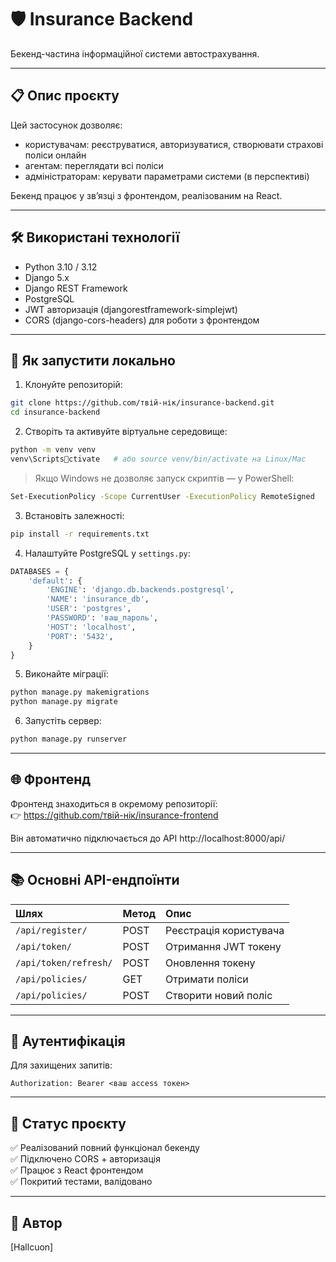 # 🛡️ Insurance Backend

Бекенд-частина інформаційної системи автострахування.

---

## 📋 Опис проєкту

Цей застосунок дозволяє:
- користувачам: реєструватися, авторизуватися, створювати страхові поліси онлайн
- агентам: переглядати всі поліси
- адміністраторам: керувати параметрами системи (в перспективі)

Бекенд працює у зв’язці з фронтендом, реалізованим на React.

---

## 🛠 Використані технології

- Python 3.10 / 3.12
- Django 5.x
- Django REST Framework
- PostgreSQL
- JWT авторизація (djangorestframework-simplejwt)
- CORS (django-cors-headers) для роботи з фронтендом

---

## 🚀 Як запустити локально

1. Клонуйте репозиторій:

```bash
git clone https://github.com/твій-нік/insurance-backend.git
cd insurance-backend
```

2. Створіть та активуйте віртуальне середовище:

```bash
python -m venv venv
venv\Scriptsctivate   # або source venv/bin/activate на Linux/Mac
```

> Якщо Windows не дозволяє запуск скриптів — у PowerShell:

```bash
Set-ExecutionPolicy -Scope CurrentUser -ExecutionPolicy RemoteSigned
```

3. Встановіть залежності:

```bash
pip install -r requirements.txt
```

4. Налаштуйте PostgreSQL у `settings.py`:

```python
DATABASES = {
    'default': {
        'ENGINE': 'django.db.backends.postgresql',
        'NAME': 'insurance_db',
        'USER': 'postgres',
        'PASSWORD': 'ваш_пароль',
        'HOST': 'localhost',
        'PORT': '5432',
    }
}
```

5. Виконайте міграції:

```bash
python manage.py makemigrations
python manage.py migrate
```

6. Запустіть сервер:

```bash
python manage.py runserver
```

---

## 🌐 Фронтенд

Фронтенд знаходиться в окремому репозиторії:  
👉 https://github.com/твій-нік/insurance-frontend

Він автоматично підключається до API http://localhost:8000/api/

---

## 📚 Основні API-ендпоїнти

| Шлях | Метод | Опис |
|:---|:---|:---|
| `/api/register/` | POST | Реєстрація користувача |
| `/api/token/` | POST | Отримання JWT токену |
| `/api/token/refresh/` | POST | Оновлення токену |
| `/api/policies/` | GET | Отримати поліси |
| `/api/policies/` | POST | Створити новий поліс |

---

## 🔐 Аутентифікація

Для захищених запитів:

```http
Authorization: Bearer <ваш access токен>
```

---

## 📌 Статус проєкту

✅ Реалізований повний функціонал бекенду  
✅ Підключено CORS + авторизація  
✅ Працює з React фронтендом  
✅ Покритий тестами, валідовано

---

## 📎 Автор

[Hallcuon]

